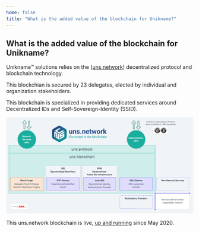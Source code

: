 ```yaml
---
home: false
title: "What is the added value of the blockchain for Unikname?"
---
```


## What is the added value of the blockchain for Unikname?

Unikname&trade; solutions relies on the ([uns.network](https://www.uns.network/)) decentralized protocol and blockchain technology.

This blockchian is secured by 23 delegates, elected by individual and organization stakeholders. 

This blockchain is specialized in providing dedicated services around Decentralized IDs and Self-Sovereign-Identity (SSID).

![what-is-unikname-blockchain](./what-is-unikname_blockchain.png)

This uns.network blockchain is live, [up and running](https://explorer.uns.network/network-monitor) since May 2020. 
